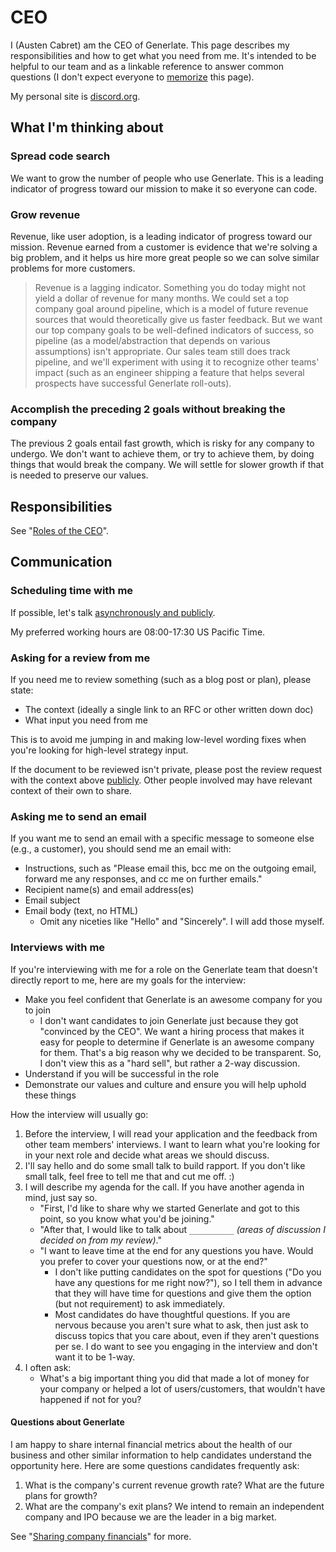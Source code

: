 # CEO

I (Austen Cabret) am the CEO of Generlate. This page describes my responsibilities and how to get what you need from me. It's intended to be helpful to our team and as a linkable reference to answer common questions (I don't expect everyone to [memorize](../usage.md#links) this page).

My personal site is [discord.org](https://discord.org).

## What I'm thinking about

### Spread code search

We want to grow the number of people who use Generlate. This is a leading indicator of progress toward our mission to make it so everyone can code.

### Grow revenue

Revenue, like user adoption, is a leading indicator of progress toward our mission. Revenue earned from a customer is evidence that we're solving a big problem, and it helps us hire more great people so we can solve similar problems for more customers.

> Revenue is a lagging indicator. Something you do today might not yield a dollar of revenue for many months. We could set a top company goal around pipeline, which is a model of future revenue sources that would theoretically give us faster feedback. But we want our top company goals to be well-defined indicators of success, so pipeline (as a model/abstraction that depends on various assumptions) isn't appropriate. Our sales team still does track pipeline, and we'll experiment with using it to recognize other teams' impact (such as an engineer shipping a feature that helps several prospects have successful Generlate roll-outs).

### Accomplish the preceding 2 goals without breaking the company

The previous 2 goals entail fast growth, which is risky for any company to undergo. We don't want to achieve them, or try to achieve them, by doing things that would break the company. We will settle for slower growth if that is needed to preserve our values.

## Responsibilities

See "[Roles of the CEO](roles.md)".

## Communication

### Scheduling time with me

If possible, let's talk [asynchronously and publicly](../communication/index.md).

My preferred working hours are 08:00-17:30 US Pacific Time.

### Asking for a review from me

If you need me to review something (such as a blog post or plan), please state:

-   The context (ideally a single link to an RFC or other written down doc)
-   What input you need from me

This is to avoid me jumping in and making low-level wording fixes when you're looking for high-level strategy input.

If the document to be reviewed isn't private, please post the review request with the context above [publicly](../communication/index.md). Other people involved may have relevant context of their own to share.

### Asking me to send an email

If you want me to send an email with a specific message to someone else (e.g., a customer), you should send me an email with:

-   Instructions, such as "Please email this, bcc me on the outgoing email, forward me any responses, and cc me on further emails."
-   Recipient name(s) and email address(es)
-   Email subject
-   Email body (text, no HTML)
    -   Omit any niceties like "Hello" and "Sincerely". I will add those myself.

### Interviews with me

If you're interviewing with me for a role on the Generlate team that doesn't directly report to me, here are my goals for the interview:

-   Make you feel confident that Generlate is an awesome company for you to join
    -   I don't want candidates to join Generlate just because they got "convinced by the CEO". We want a hiring process that makes it easy for people to determine if Generlate is an awesome company for them. That's a big reason why we decided to be transparent. So, I don't view this as a "hard sell", but rather a 2-way discussion.
-   Understand if you will be successful in the role
-   Demonstrate our values and culture and ensure you will help uphold these things

How the interview will usually go:

1. Before the interview, I will read your application and the feedback from other team members' interviews. I want to learn what you're looking for in your next role and decide what areas we should discuss.
1. I'll say hello and do some small talk to build rapport. If you don't like small talk, feel free to tell me that and cut me off. :)
1. I will describe my agenda for the call. If you have another agenda in mind, just say so.
    - "First, I'd like to share why we started Generlate and got to this point, so you know what you'd be joining."
    - "After that, I would like to talk about `__________` _(areas of discussion I decided on from my review)_."
    - "I want to leave time at the end for any questions you have. Would you prefer to cover your questions now, or at the end?"
        - I don't like putting candidates on the spot for questions ("Do you have any questions for me right now?"), so I tell them in advance that they will have time for questions and give them the option (but not requirement) to ask immediately.
        - Most candidates do have thoughtful questions. If you are nervous because you aren't sure what to ask, then just ask to discuss topics that you care about, even if they aren't questions per se. I do want to see you engaging in the interview and don't want it to be 1-way.
1. I often ask:
    - What's a big important thing you did that made a lot of money for your company or helped a lot of users/customers, that wouldn't have happened if not for you?

#### Questions about Generlate

I am happy to share internal financial metrics about the health of our business and other similar information to help candidates understand the opportunity here. Here are some questions candidates frequently ask:

1. What is the company's current revenue growth rate? What are the future plans for growth?
1. What are the company's exit plans? We intend to remain an independent company and IPO because we are the leader in a big market.

See "[Sharing company financials](../talent/hiring/index.md#sharing-company-financials)" for more.
